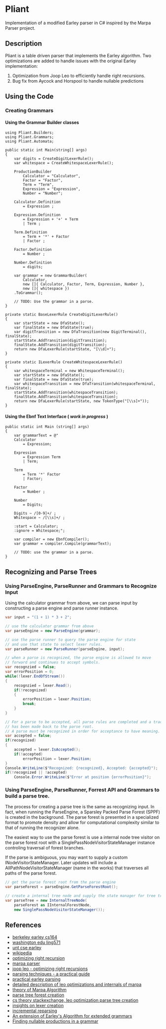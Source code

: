 # Pliant
Implementation of a modified Earley parser in C# inspired by the Marpa Parser project.

## Description
Pliant is a table driven parser that implements the Earley algorithm. Two optimizations are added to handle issues with the original Earley implementation: 

1. Optimization from Joop Leo to efficiently handle right recursions. 
2. Bug fix from Aycock and Horspool to handle nullable predictions

## Using the Code

### Creating Grammars

#### Using the Grammar Builder classes

```CSharp
using Pliant.Builders;
using Pliant.Grammars;
using Pliant.Automata;

public static int Main(string[] args)
{
	var digits = CreateDigitLexerRule();
	var whitespace = CreateWhitespaceLexerRule();
	
	ProductionBuilder 
		Calculator = "Calculator",
		Factor = "Factor",
		Term = "Term",
		Expression = "Expression",
		Number = "Number";
		
	Calculator.Definition 
		= Expression ;
		
	Expression.Definition
		= Expression + '+' + Term 
		| Term ;

	Term.Definition 
		= Term + '*' + Factor
		| Factor ;
		
	Factor.Definition 
		= Number ;
		
	Number.Definition
		= digits;
		
	var grammar = new GrammarBuilder(
		Calculator, 
		new []{ Calculator, Factor, Term, Expression, Number }, 
		new []{ whitespace })
	.ToGrammar();	
	
	// TODO: Use the grammar in a parse.
}

private static BaseLexerRule CreateDigitLexerRule()
{
	var startState = new DfaState();
	var finalState = new DfaState(true);
	var digitTransition = new DfaTransition(new DigitTerminal(), finalState);
	startState.AddTransition(digitTransition);
	finalState.AddTransition(digitTransition);
	return new DfaLexerRule(startState, "[\\d]+");
}

private static ILexerRule CreateWhitespaceLexerRule()
{
	var whitespaceTerminal = new WhitespaceTerminal();
	var startState = new DfaState();
	var finalState = new DfaState(true);
	var whitespaceTransition = new DfaTransition(whitespaceTerminal, finalState);
	startState.AddTransition(whitespaceTransition);
	finalState.AddTransition(whitespaceTransition);
	return new DfaLexerRule(startState, new TokenType("[\\s]+"));	
}		
```

#### Using the Ebnf Text Interface ( *work in progress* )

```CSharp
public static int Main (string[] args)
{
	var grammarText = @"
	Calculator 
		= Expression;
		
	Expression 
		= Expression Term
		| Term;
		
	Term 
		= Term '*' Factor
		| Factor;
		
	Factor 
		= Number ;
	
	Number 
		= Digits;
		
	Digits ~ /[0-9]+/ ;
	Whitespace ~ /[\\s]+/ ;
	
	:start = Calculator;
	:ignore = Whitespace;";
	
	var compiler = new EbnfCompiler();
	var grammar = compiler.Compile(grammarText);
	
	// TODO: use the grammar in a parse.
}
```
## Recognizing and Parse Trees

### Using ParseEngine, ParseRunner and Grammars to Recognize Input

Using the calculator grammar from above, we can parse input by constructing
a parse engine and parse runner instance.

```csharp
var input = "(1 + 1) * 3 + 2";

// use the calculator grammar from above
var parseEngine = new ParseEngine(grammar);

// use the parse runner to query the parse engine for state
// and use that state to select lexer rules.
var parseRunner = new ParseRunner(parseEngine, input);

// when a parse is recognized, the parse engine is allowed to move
// forward and continues to accept symbols. 
var recognzied = false;
var errorPosition = 0;
while(!lexer.EndOfStream())
{
	recognzied = lexer.Read();
	if(!recognized)
	{	
		errorPosition = lexer.Position;
		break;
	}
}

// For a parse to be accepted, all parse rules are completed and a trace
// has been made back to the parse root.
// A parse must be recognized in order for acceptance to have meaning.
var accepted = false;
if(recognized)
{
	accepted = lexer.IsAccepted();
	if(!accepted)
		errorPosition = lexer.Position;
}
Console.WriteLine($"Recognized: {recognized}, Accepted: {accepted}");
if(!recognized || !accepted)
	Console.Error.WriteLine($"Error at position {errorPosition}");
```

### Using ParseEngine, ParseRunner, Forrest API and Grammars to build a parse tree.

The process for creating a parse tree is the same as recognizing input. 
In fact, when running the ParseEngine, a Sparsley Packed Parse Forest (SPPF) is created 
in the background. The parse forest is presented in a specialized format to promote density and allow for 
computational complexity similar to that of running the recognizer alone. 

The easiest way to use the parse forest is use a internal node tree visitor on the parse forest root 
with a SinglePassNodeVisitorStateManager instance controling traversal of forest branches.

If the parse is ambiguous, you may want to supply a custom INodeVisitorStateManager. Later updates
will include a AllPathNodeVisitorStateManager (name in the works) that traverses
all paths of the parse forest. 

```csharp
// get the parse forest root from the parse engine
var parseForest = parseEngine.GetParseForestRoot();

// create a internal tree node and supply the state manager for tree traversal.
var parseTree = new InternalTreeNode(
    parseForest as IInternalForestNode,
    new SinglePassNodeVisitorStateManager());
```

## References

* [berkeley earley cs164](http://inst.eecs.berkeley.edu/~cs164/fa10/earley/earley.html)
* [washington edu ling571](http://courses.washington.edu/ling571/ling571_fall_2010/slides/parsing_earley.pdf)
* [unt cse earley](http://www.cse.unt.edu/~tarau/teaching/NLP/Earley%20parser.pdf)
* [wikipedia](http://en.wikipedia.org/wiki/Earley_parser)
* [optimizing right recursion](http://loup-vaillant.fr/tutorials/earley-parsing/right-recursion)
* [marpa parser](http://jeffreykegler.github.io/Ocean-of-Awareness-blog/)
* [joop leo - optimizing right recursions](http://www.sciencedirect.com/science/article/pii/030439759190180A)
* [parsing techniques - a practical guide](http://amzn.com/B0017AMLL8)
* [practical earley parsing](http://webhome.cs.uvic.ca/~nigelh/Publications/PracticalEarleyParsing.pdf)
* [detailed description of leo optimizations and internals of marpa](https://github.com/jeffreykegler/kollos/blob/master/notes/misc/leo2.md)
* [theory of Marpa Algorithm](https://docs.google.com/file/d/0B9_mR_M2zOc4Ni1zSW5IYzk3TGc/edit)
* [parse tree forest creation](http://www.sciencedirect.com/science/article/pii/S1571066108001497)
* [cs theory stackexchange, leo optimization parse tree creation](http://cstheory.stackexchange.com/q/31182/32787)
* [insights on lexer creation](https://youtu.be/XaScLywH2CI)
* [incremental reparsing](http://www.aclweb.org/anthology/E89-1033.pdf)
* [An extension of Earley's Algorithm for extended grammars](http://link.springer.com/chapter/10.1007%2F978-1-4020-3953-9_22)
* [Finding nullable productions in a grammar](http://cstheory.stackexchange.com/a/2493/32787)